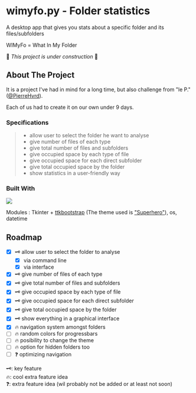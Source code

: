 <a name="readme-top"></a>

<!-- INTRO -->
# wimyfo.py - Folder statistics

A desktop app that gives you stats about a specific folder and its files/subfolders

WIMyFo = What In My Folder

🚧 *This project is under construction* 🚧



## About The Project

It is a project I've had in mind for a long time, but also challenge from "le P." ([@PierreHvrd](https://github.com/PierreHvrd)). 


Each of us had to create it on our own under 9 days.

### Specifications
> - allow user to select the folder he want to analyse
> - give number of files of each type
> - give total number of files and subfolders
> - give occupied space by each type of file
> - give occupied space for each direct subfolder
> - give total occupied space by the folder
> - show statistics in a user-friendly way

<!-- **Check Pierre's version here** -->

### Built With 


![](https://img.shields.io/badge/Python-3776AB?logo=python&logoColor=FFFFFF&style=for-the-badge)
 
Modules : Tkinter + [ttkbootstrap](https://ttkbootstrap.readthedocs.io) (The theme used is ["Superhero"](https://ttkbootstrap.readthedocs.io/en/latest/themes/dark/)), os, datetime

###

## Roadmap
- [X] 🗝️ allow user to select the folder to analyse
    - [X] via command line
    - [X] via interface
- [X] 🗝️ give number of files of each type
- [X] 🗝️ give total number of files and subfolders
- [X] 🗝️ give occupied space by each type of file
- [X] 🗝️ give occupied space for each direct subfolder
- [X] 🗝️ give total occupied space by the folder
- [X] 🗝️ show everything in a graphical interface
- [X] 🔥 navigation system amongst folders
- [ ] 🔥 random colors for progressbars
- [ ] 🔥 posibility to change the theme
- [ ] 🔥 option for hidden folders too
- [ ] ❓ optimizing navigation <!-- (quand on remonte/descned un dossier, concerve les infos précédentes pour réutiliser celles nécessaires) -->

🗝️: key feature<br>
🔥: cool extra feature idea<br>
❓: extra feature idea (wil probably not be added or at least not soon)